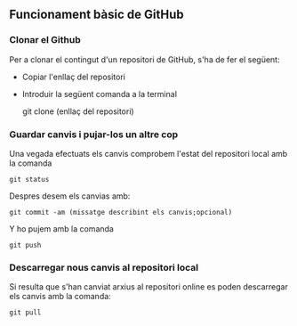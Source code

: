 ## Funcionament bàsic de GitHub

### Clonar el Github
Per a clonar el contingut d'un repositori de GitHub, s'ha de fer el següent:

+ Copiar l'enllaç del repositori
+ Introduir la següent comanda a la terminal


    git clone (enllaç del repositori)
    

### Guardar canvis i pujar-los un altre cop
Una vegada efectuats els canvis comprobem l'estat del repositori local amb la comanda 

    git status
    
Despres desem els canvias amb:

    git commit -am (missatge describint els canvis;opcional)
    
Y ho pujem amb la comanda

    git push
    

### Descarregar nous canvis al repositori local
Si resulta que s'han canviat arxius al repositori online es poden descarregar els canvis amb la comanda:

    git pull
